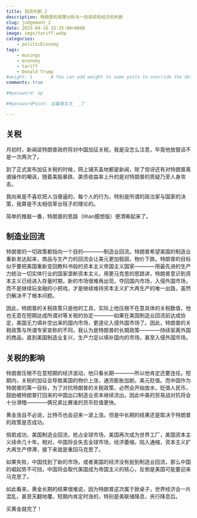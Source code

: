 ```yaml
---
title: 投资判断_2
description: 特朗普的政策分析与一些投资和经济的判断
slug: judgement_2
date: 2025-04-16 15:35:00+0800
image: imgs/tariff.webp
categories:
    - politicEconomy
tags:
    - musings
    - economy
    - tariff
    - Donald Trump
#weight: 1       # You can add weight to some posts to override the default sorting (date descending)
comments: true

##password: op

##passwordPoint: 这篇推文太_ _了

--- 
```


## 关税

月初时，新闻说特朗普政府将对中国加征关税，我是没怎么注意，毕竟他放狠话不是一次两次了。

到了正式宣布加征关税的时候，网上铺天盖地都是新闻，除了惊讶还有对特朗普离谱操作的嘲讽，随着美股暴跌、美债收益率上升的是对特朗普的质疑乃至人身攻击。

我向来是不喜欢把人当傻逼的，每个人的行为，特别是所谓的政治家与国家的决策，我算是不太相信草台班子的理论的。

简单的推敲一番，特朗普的思路（lihan臆想版）便清晰起来了。

## 制造业回流

特朗普的一切政策都指向一个目的————制造业回流。特朗普希望美国的制造业重新发达起来，商品与生产力的回流会让美元更加稳固，物价下跌。特朗普的目标似乎要把美国重新变回教科书般的资本主义帝国主义国家————用最先进的生产力统治一切实体行业的国家垄断资本主义。用更马克思的思路讲，特朗普意识到资本主义已经进入存量时期，新的市场很难再出现，夺回国内市场，入侵外国市场，而不是继续玩金融的小把戏，才是继续维持资本主义扩大再生产的唯一出路，虽然仍解决不了根本问题。

因此，特朗普的关税政策只是他的工具，实际上他压根不在意具体的关税数值，他也无意在短期达成所谓对等关税的协定————如果在美国制造业回流前达成协定，美国无力填补空出来的国内市场，更遑论入侵外国市场了。因此，特朗普的关税政策与所谓专家宣称的不同，我认为是特朗普的长期政策————持续驱离外国的商品，直到美国制造业复兴，生产力足以填补国内的市场，甚至入侵外国市场。

## 关税的影响

特朗普压根不在意短期的经济波动，他只看长期————所以他肯定还要连任。短期内，关税的加征会导致美国的物价上涨，通货膨胀加剧，美元贬值。而中国作为特朗普的第一目标，为了对抗特朗普的关税政策，必然会开始放水，贬值人民币，鼓励被特朗普打回来的中国出口制造业资本继续流出。因此中美的贸易战对抗将会十分滑稽————俩兄弟比赛谁的货币贬值更快。

黄金涨自不必说，比特币也会迎来一波上涨。但是中长期的结果还是取决于特朗普的政策是否成功。

倘若成功，美国制造业回流，抢占全球市场，美国再次成为世界工厂，美国资本主义续命几十年。相对，中国将会失去全球市场，经济萎缩，陷入通缩，资本主义扩大再生产停滞，接下来就是重回马克思了。

如果失败，中国找到了新的市场，或者美国的经济没有挺到制造业回流，那么中国的崛起势不可挡，中国将会取代美国成为帝国主义的核心，反倒是美国可能要迎来马克思了。

如此看来，黄金长期的结果很难说，因为特朗普这次属于掀桌子，世界经济会一片混乱，甚至天翻地覆。短期内肯定时涨的，特别是美联储降息，央行降息后。

买黄金就完了！
 
